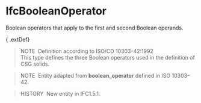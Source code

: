 # IfcBooleanOperator

Boolean operators that apply to the first and second Boolean operands.

{ .extDef}
> NOTE&nbsp; Definition according to ISO/CD 10303-42:1992  
> This type defines the three Boolean operators used in the definition of CSG solids.

> NOTE&nbsp; Entity adapted from **boolean_operator** defined in ISO 10303-42.

> HISTORY&nbsp; New entity in IFC1.5.1.
